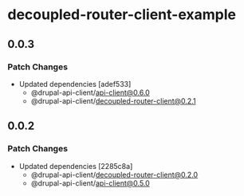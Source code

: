 # decoupled-router-client-example

## 0.0.3

### Patch Changes

- Updated dependencies [adef533]
  - @drupal-api-client/api-client@0.6.0
  - @drupal-api-client/decoupled-router-client@0.2.1

## 0.0.2

### Patch Changes

- Updated dependencies [2285c8a]
  - @drupal-api-client/decoupled-router-client@0.2.0
  - @drupal-api-client/api-client@0.5.0

